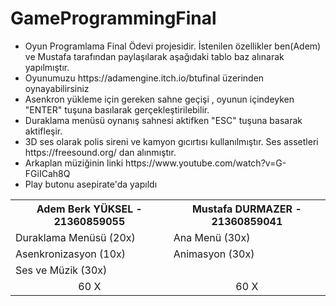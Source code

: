 # GameProgrammingFinal
<ul>

  
  <li>
Oyun Programlama Final Ödevi projesidir. İstenilen özellikler ben(Adem) ve Mustafa tarafından paylaşılarak aşağıdaki tablo baz alınarak yapılmıştır.  
  </li>

  <li>Oyunumuzu https://adamengine.itch.io/btufinal üzerinden oynayabilirsiniz</li>
  
  <li>
Asenkron yükleme için gereken sahne geçişi , oyunun içindeyken "ENTER" tuşuna basılarak gerçekleştirilebilir. 
  </li>

  <li>
  Duraklama menüsü oynanış sahnesi aktifken "ESC" tuşuna basarak aktifleşir.
    
  </li>

  <li>
  3D ses olarak polis sireni ve kamyon gıcırtısı kullanılmıştır. Ses assetleri https://freesound.org/ dan alınmıştır.
    
  </li>

  <li>
    Arkaplan müziğinin linki https://www.youtube.com/watch?v=G-FGiICah8Q
  </li>

  <li>Play butonu asepirate'da yapıldı</li>
  
  
</ul>




<div align="center">
<table>

  <tr>
    <th>Adem Berk YÜKSEL - 21360859055 </th>
    <th>Mustafa DURMAZER - 21360859041 </th>
    
  </tr>
  <tr>
    <td>Duraklama Menüsü (20x)</td>
    <td>Ana Menü (30x)</td>
  </tr>

  <tr>
    <td>Asenkronizasyon (10x)</td>
    <td>Animasyon (30x)</td>
    
  </tr>

  <tr>
    <td>Ses ve Müzik (30x)</td>
    <td></td>
  </tr>
  <tr>
  
  <td align="center"> 60 X</td>
  <td align="center"> 60 X</td>
  </tr>

  
</table>
</div>


  
</div>
